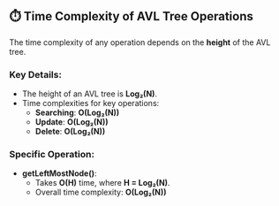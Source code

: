 ## ⏱️ Time Complexity of AVL Tree Operations

The time complexity of any operation depends on the **height** of the AVL tree.

### Key Details:
- The height of an AVL tree is **Log₂(N)**.
- Time complexities for key operations:
  - **Searching**: **O(Log₂(N))**
  - **Update**: **O(Log₂(N))**
  - **Delete**: **O(Log₂(N))**

### Specific Operation:
- **getLeftMostNode()**:
  - Takes **O(H)** time, where **H = Log₂(N)**.
  - Overall time complexity: **O(Log₂(N))**
